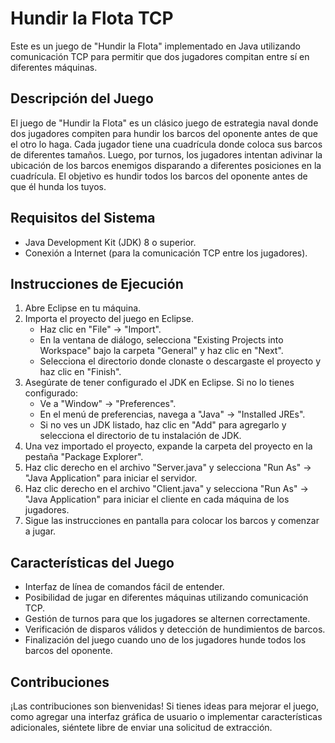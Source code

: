 # Hundir la Flota TCP

Este es un juego de "Hundir la Flota" implementado en Java utilizando comunicación TCP para permitir que dos jugadores compitan entre sí en diferentes máquinas.

## Descripción del Juego

El juego de "Hundir la Flota" es un clásico juego de estrategia naval donde dos jugadores compiten para hundir los barcos del oponente antes de que el otro lo haga. Cada jugador tiene una cuadrícula donde coloca sus barcos de diferentes tamaños. Luego, por turnos, los jugadores intentan adivinar la ubicación de los barcos enemigos disparando a diferentes posiciones en la cuadrícula. El objetivo es hundir todos los barcos del oponente antes de que él hunda los tuyos.

## Requisitos del Sistema

- Java Development Kit (JDK) 8 o superior.
- Conexión a Internet (para la comunicación TCP entre los jugadores).

## Instrucciones de Ejecución

1. Abre Eclipse en tu máquina.
2. Importa el proyecto del juego en Eclipse.
   - Haz clic en "File" -> "Import".
   - En la ventana de diálogo, selecciona "Existing Projects into Workspace" bajo la carpeta "General" y haz clic en "Next".
   - Selecciona el directorio donde clonaste o descargaste el proyecto y haz clic en "Finish".
3. Asegúrate de tener configurado el JDK en Eclipse. Si no lo tienes configurado:
   - Ve a "Window" -> "Preferences".
   - En el menú de preferencias, navega a "Java" -> "Installed JREs".
   - Si no ves un JDK listado, haz clic en "Add" para agregarlo y selecciona el directorio de tu instalación de JDK.
4. Una vez importado el proyecto, expande la carpeta del proyecto en la pestaña "Package Explorer".
5. Haz clic derecho en el archivo "Server.java" y selecciona "Run As" -> "Java Application" para iniciar el servidor.
6. Haz clic derecho en el archivo "Client.java" y selecciona "Run As" -> "Java Application" para iniciar el cliente en cada máquina de los jugadores.
7. Sigue las instrucciones en pantalla para colocar los barcos y comenzar a jugar.

## Características del Juego

- Interfaz de línea de comandos fácil de entender.
- Posibilidad de jugar en diferentes máquinas utilizando comunicación TCP.
- Gestión de turnos para que los jugadores se alternen correctamente.
- Verificación de disparos válidos y detección de hundimientos de barcos.
- Finalización del juego cuando uno de los jugadores hunde todos los barcos del oponente.

## Contribuciones

¡Las contribuciones son bienvenidas! Si tienes ideas para mejorar el juego, como agregar una interfaz gráfica de usuario o implementar características adicionales, siéntete libre de enviar una solicitud de extracción.
